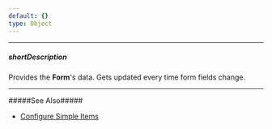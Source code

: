 ```yaml
---
default: {}
type: Object
---
```

---
##### shortDescription
Provides the **Form**'s data. Gets updated every time form fields change.

---
#####See Also#####
- [Configure Simple Items](/concepts/05%20Widgets/Form/05%20Configure%20Simple%20Items '/Documentation/Guide/Widgets/Form/Configure_Simple_Items/')